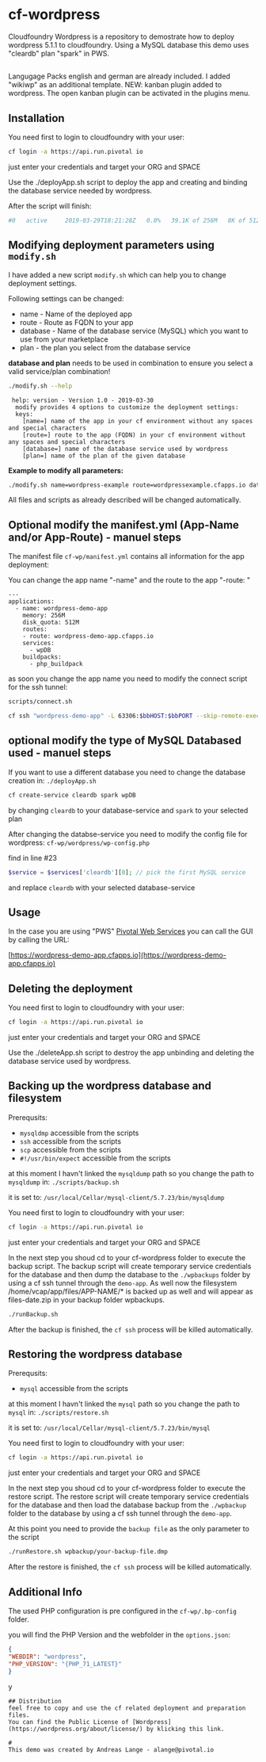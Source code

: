 # cf-wordpress

Cloudfoundry Wordpress is a repository to demostrate how to deploy wordpress 5.1.1 to cloudfoundry.
Using a MySQL database this demo uses "cleardb" plan "spark" in PWS.
##
Langugage Packs english and german are already included. I added "wikiwp" as an additional template. 
NEW: kanban plugin added to wordpress. The open kanban plugin can be activated in the plugins menu.



## Installation

You need first to login to cloudfoundry with your user:

```bash
cf login -a https://api.run.pivotal io
```
 
just enter your credentials and target your ORG and SPACE

Use the ./deployApp.sh script to deploy the app and creating and binding the database service needed by wordpress.

After the script will finish:
````bash
#0   active     2019-03-29T18:21:28Z   0.0%   39.1K of 256M   8K of 512M
````
## Modifying deployment parameters using `modify.sh`

I have added a new script `modify.sh` which can help you to change deployment settings.

Following settings can be changed:
* name - Name of the deployed app 
* route - Route as FQDN to your app
* database - Name of the database service (MySQL) which you want to use from your marketplace
* plan - the plan you select from the database service

**database and plan** needs to be used in combination to ensure you select a valid service/plan combination!

```bash
./modify.sh --help
```
```
 help: version - Version 1.0 - 2019-03-30
  modify provides 4 options to customize the deployment settings:
  keys:
    [name=] name of the app in your cf environment without any spaces and special characters
    [route=] route to the app (FQDN) in your cf environment without any spaces and special characters
    [database=] name of the database service used by wordpress
    [plan=] name of the plan of the given database
```

**Example to modify all parameters:**
```bash
./modify.sh name=wordpress-example route=wordpressexample.cfapps.io database=p.mysql plan=small
```

All files and scripts as already described will be changed automatically.


## Optional modify the manifest.yml (App-Name and/or App-Route) - manuel steps

The manifest file `cf-wp/manifest.yml` contains all information for the app deployment:

You can change the app name "-name" and the route to the app "-route: "
```
---
applications:
  - name: wordpress-demo-app
    memory: 256M
    disk_quota: 512M
    routes:
    - route: wordpress-demo-app.cfapps.io
    services:
      - wpDB
    buildpacks:
      - php_buildpack

```
as soon you change the app name you need to modify the connect script for the ssh tunnel:

```bash
scripts/connect.sh
```

```bash
cf ssh "wordpress-demo-app" -L 63306:$bbHOST:$bbPORT --skip-remote-execution --force-pseudo-tty
```

## optional modify the type of MySQL Databased used - manuel steps

If you want to use a different database you need to change the database creation in:
`./deployApp.sh`


```bash
cf create-service cleardb spark wpDB
```

by changing `cleardb` to your database-service and `spark` to your selected plan

After changing the databse-service you need to modify the config file for wordpress: `cf-wp/wordpress/wp-config.php`

find in line #23
```php
$service = $services['cleardb'][0]; // pick the first MySQL service
```
and replace `cleardb` with your selected database-service


## Usage

In the case you are using "PWS" [Pivotal Web Services](https://run.pivotal.io) you can call the GUI by calling the URL:


[https://wordpress-demo-app.cfapps.io](https://wordpress-demo-app.cfapps.io)

## Deleting the deployment

You need first to login to cloudfoundry with your user:

```bash
cf login -a https://api.run.pivotal io
```

just enter your credentials and target your ORG and SPACE

Use the ./deleteApp.sh script to destroy the app unbinding and deleting the database service used by wordpress.

## Backing up the wordpress database and filesystem

Prerequsits:
* `mysqldmp` accessible from the scripts
* `ssh` accessible from the scripts
* `scp` accessible from the scripts
* `#!/usr/bin/expect` accessible from the scripts

at this moment I havn't linked the `mysqldump` path so you change the path to `mysqldump` in: `./scripts/backup.sh`

it is set to: `/usr/local/Cellar/mysql-client/5.7.23/bin/mysqldump` 

You need first to login to cloudfoundry with your user:

```bash
cf login -a https://api.run.pivotal io
```

just enter your credentials and target your ORG and SPACE

In the next step you shoud cd to your cf-wordpress folder to execute the backup script. The backup script will create temporary service credentials for the database and then dump the database to the `./wpbackups` folder by using a cf ssh tunnel through the `demo-app`.
As well now the filesystem /home/vcap/app/files/APP-NAME/* is backed up as well and will appear as files-date.zip in your backup folder wpbackups.

```bash
./runBackup.sh
```
After the backup is finished, the `cf ssh` process will be killed automatically.

## Restoring the wordpress database

Prerequsits:
* `mysql` accessible from the scripts

at this moment I havn't linked the `mysql` path so you change the path to `mysql` in: `./scripts/restore.sh`

it is set to: `/usr/local/Cellar/mysql-client/5.7.23/bin/mysql` 

You need first to login to cloudfoundry with your user:

```bash
cf login -a https://api.run.pivotal io
```

just enter your credentials and target your ORG and SPACE

In the next step you shoud cd to your cf-wordpress folder to execute the restore script. The restore script will create temporary service credentials for the database and then load the database backup from the `./wpbackup` folder to the database by using a cf ssh tunnel through the `demo-app`.

At this point you need to provide the `backup file` as the only parameter to the script
```bash
./runRestore.sh wpbackup/your-backup-file.dmp
```
After the restore is finished, the `cf ssh` process will be killed automatically.


## Additional Info

The used PHP configuration is pre configured in the `cf-wp/.bp-config` folder.

you will find the PHP Version and the webfolder in the `options.json`:

```json
{
"WEBDIR": "wordpress",
"PHP_VERSION": "{PHP_71_LATEST}"
}
```
y
```
## Distribution
feel free to copy and use the cf related deployment and preparation files. 
You can find the Public License of [Wordpress](https://wordpress.org/about/license/) by klicking this link. 

#
This demo was created by Andreas Lange - alange@pivotal.io


